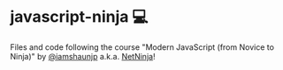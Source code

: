 ﻿# javascript-ninja 💻

Files and code following the course "Modern JavaScript (from Novice to Ninja)" by [@iamshaunjp](https://github.com/iamshaunjp) a.k.a. [NetNinja](https://www.youtube.com/c/TheNetNinja)!
